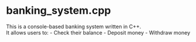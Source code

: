 # banking_system.cpp
This is a console-based banking system written in C++.<br> It allows users to: - Check their balance - Deposit money - Withdraw money
